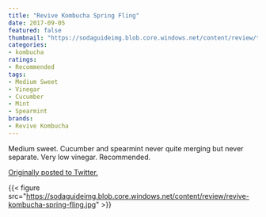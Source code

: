 ```yaml
---
title: "Revive Kombucha Spring Fling"
date: 2017-09-05
featured: false
thumbnail: "https://sodaguideimg.blob.core.windows.net/content/review/thumbs/revive-kombucha-spring-fling.jpg"
categories:
- kombucha
ratings:
- Recommended
tags:
- Medium Sweet
- Vinegar
- Cucumber
- Mint
- Spearmint
brands:
- Revive Kombucha
---
```


Medium sweet. Cucumber and spearmint never quite merging but never separate. Very low vinegar. Recommended.

[Originally posted to Twitter.](https://twitter.com/Cavorter/status/905205437393498117)

{{< figure src="https://sodaguideimg.blob.core.windows.net/content/review/revive-kombucha-spring-fling.jpg" >}}
